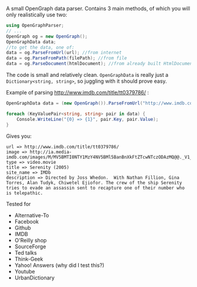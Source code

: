 A small OpenGraph data parser. Contains 3 main methods, of which you will only realistically use two:

```csharp
using OpenGraphParser;
// ...
OpenGraph og = new OpenGraph();
OpenGraphData data;
//to get the data, one of:
data = og.ParseFromUrl(url); //from internet
data = og.ParseFromPath(filePath); //from file
data = og.ParseDocument(htmlDocument); //from already built HtmlDocument
```

The code is small and relatively clean. `OpenGraphData` is really just a `Dictionary<string, string>`, so juggling with it should prove easy.

Example of parsing http://www.imdb.com/title/tt0379786/ :

```csharp
OpenGraphData data = (new OpenGraph()).ParseFromUrl("http://www.imdb.com/title/tt0379786/");

foreach (KeyValuePair<string, string> pair in data) {
    Console.WriteLine("{0} => {1}", pair.Key, pair.Value);
}
```

Gives you:

    url => http://www.imdb.com/title/tt0379786/
    image => http://ia.media-imdb.com/images/M/MV5BMTI0NTY1MzY4NV5BMl5BanBnXkFtZTcwNTczODAzMQ@@._V1_SY317_CR0,0,214,317_.jpg
    type => video.movie
    title => Serenity (2005)
    site_name => IMDb
    description => Directed by Joss Whedon.  With Nathan Fillion, Gina Torres, Alan Tudyk, Chiwetel Ejiofor. The crew of the ship Serenity tries to evade an assassin sent to recapture one of their number who is telepathic.

Tested for

* Alternative-To
* Facebook
* Github
* IMDB
* O'Reilly shop
* SourceForge
* Ted talks
* Think-Geek
* Yahoo! Answers (why did I test this?)
* Youtube
* UrbanDictionary

